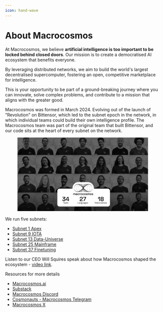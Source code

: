 ```yaml
---
icon: hand-wave
---
```


# About Macrocosmos

At Macrocosmos, we believe **artificial intelligence is too important to be locked behind closed doors**. Our mission is to create a democratised AI ecosystem that benefits everyone.

By leveraging distributed networks, we aim to build the world's largest decentralised supercomputer, fostering an open, competitive marketplace for intelligence.

This is your opportunity to be part of a ground-breaking journey where you can innovate, solve complex problems, and contribute to a mission that aligns with the greater good.

Macrocosmos was formed in March 2024. Evolving out of the launch of "Revolution" on Bittensor, which led to the subnet epoch in the network, in which individual teams could build their own intelligence profile. The Macrocosmos team was part of the original team that built Bittensor, and our code sits at the heart of every subnet on the network.

<figure><img src=".gitbook/assets/Screenshot 2025-03-07 at 11.28.14.png" alt=""><figcaption></figcaption></figure>

We run five subnets:

* [Subnet 1 Apex](subnets/subnet-1-apex/)
* [Subnet 9 IOTA](subnets/subnet-9-iota/)
* [Subnet 13 Data-Universe](subnets/subnet-13-data-universe/)
* [Subnet 25 Mainframe](subnets/subnet-25-mainframe/)
* [Subnet 37 Finetuning](subnet-37-finetuning/)

Listen to our CEO Will Squires speak about how Macrocosmos shaped the ecosystem - [video link](https://x.com/MacrocosmosAI/status/1889046770233364873).

Resources for more details

* [Macrocosmos.ai](https://www.macrocosmos.ai/)
* [Substack](https://macrocosmosai.substack.com/)
* [Macrocosmos Discord](https://discord.com/channels/1238450997848707082)
* [Cosmonauts - Macrocosmos Telegram](https://t.me/macrocosmosai)
* [Macrocosmos X](https://x.com/MacrocosmosAI)

